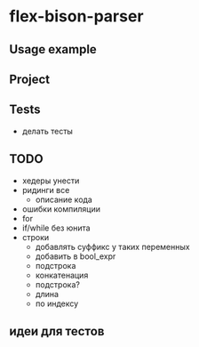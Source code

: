 # flex-bison-parser

## Usage example

## Project

## Tests

- делать тесты

## TODO

- хедеры унести
- ридинги все
  - описание кода
- ошибки компиляции
- for
- if/while без юнита
- строки
  - добавлять суффикс у таких переменных
  - добавить в bool_expr
  - подстрока
  - конкатенация
  - подстрока?
  - длина
  - по индексу


## идеи для тестов

